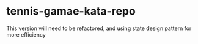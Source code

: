 # tennis-gamae-kata-repo
This version will need to be refactored, and using state design pattern for more efficiency 
